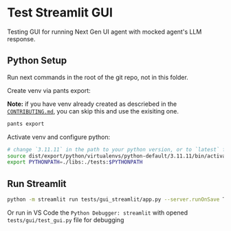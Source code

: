 # Test Streamlit GUI

Testing GUI for running Next Gen UI agent with mocked agent's LLM response.

## Python Setup

Run next commands in the root of the git repo, not in this folder.

Create venv via pants export:

**Note:** if you have venv already created as descriebed in the [`CONTRIBUTING.md`](../../CONTRIBUTING.md), 
you can skip this and use the exisiting one.

```sh
pants export
```

Activate venv and configure python:

```sh
# change `3.11.11` in the path to your python version, or to `latest` for venv symlink created from `CONTRIBUTING.md`!
source dist/export/python/virtualenvs/python-default/3.11.11/bin/activate
export PYTHONPATH=./libs:./tests:$PYTHONPATH
```

## Run Streamlit

```sh
python -m streamlit run tests/gui_streamlit/app.py --server.runOnSave True
```

Or run in VS Code the `Python Debugger: streamlit` with opened `tests/gui/test_gui.py` file for debugging
